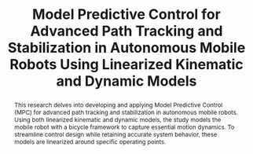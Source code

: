 ---
title: "Model Predictive Control for Advanced Path Tracking and Stabilization in Autonomous Mobile Robots Using Linearized Kinematic and Dynamic Models"

# Authors
# If you created a profile for a user (e.g. the default `admin` user), write the username (folder name) here 
# and it will be replaced with their full name and linked to their profile.
authors:
- Adeleke Olorunnisola Oyeyemi
- Hamza Habib Oladayo
- Oladunjoye Oladele Olawale
- Ugorji Leonard Uchechukwu
- Ofuenweuche Andrew Chidi

# Author notes (optional)
author_notes:
- "First Author"
- "First Author"
- "Second Author"

# Schedule page publish date (NOT publication's date).
# publishDate: "2017-01-01T00:00:00Z"

# Publication type.
# Legend: 0 = Uncategorized; 1 = Conference paper; 2 = Journal article;
# 3 = Preprint / Working Paper; 4 = Report; 5 = Book; 6 = Book section;
# 7 = Thesis; 8 = Patent
publication_types: ["2"]

# Publication name and optional abbreviated publication name.
publication: In *International Journal of Advances in Engineering and Management*, IJAEM
publication_short: In *IJAEM*


abstract: This research delves into developing and applying Model Predictive Control (MPC) for advanced path tracking and stabilization in autonomous mobile robots. Using both linearized kinematic and dynamic models, the study models the mobile robot with a bicycle framework to capture essential motion dynamics. To streamline control design while retaining accurate system behavior, these models are linearized around specific operating points. 

# Summary. An optional shortened abstract.
summary: ""

tags: []

# Display this page in the Featured widget?
featured: false


links:
    - icon: "file-alt"
      icon_pack: "fas"  # Font Awesome solid icons
      name: "Paper"
      url: "https://ijaem.net/issue_dcp Model%20Predictive%20Control%20for%20Advanced%20Path%20Tracking%20and%20Stabilization%20in%20Autonomous%20Mobile%20Robots%20Using%20Linearized%20Kinematic%20and%20Dynamic%20Models.pdf"

# Custom links (uncomment lines below)


# Featured image
# To use, add an image named `featured.jpg/png` to your page's folder. 
image:
  caption: ""
  focal_point: ""
  preview_only: false

# Associated Projects (optional).
#   Associate this publication with one or more of your projects.
#   Simply enter your project's folder or file name without extension.
#   E.g. `internal-project` references `content/project/internal-project/index.md`.
#   Otherwise, set `projects: []`.
projects: []


# Slides (optional).
#   Associate this publication with Markdown slides.
#   Simply enter your slide deck's filename without extension.
#   E.g. `slides: "example"` references `content/slides/example/index.md`.
#   Otherwise, set `slides: ""`.
slides: ""
---